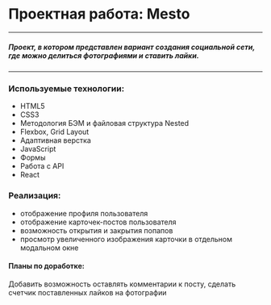 # Проектная работа: Mesto
---------------------------
##### Проект, в котором представлен вариант создания социальной сети, где можно делиться фотографиями и ставить лайки.
---------------------------

### Используемые технологии:
* HTML5
* CSS3
* Методология БЭМ и файловая структура Nested
* Flexbox, Grid Layout
* Адаптивная верстка
* JavaScript
* Формы
* Работа с API
* React

### Реализация:
* отображение профиля пользователя
* отображение карточек-постов пользователя
* возможность открытия и закрытия попапов
* просмотр увеличенного изображения карточки в отдельном модальном окне

#### Планы по доработке:
Добавить возможность оставлять комментарии к посту, сделать счетчик поставленных лайков на фотографии
